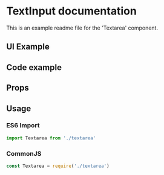 # TextInput documentation

This is an example readme file for the 'Textarea' component.

## UI Example

<!-- STORY -->

## Code example

<!-- SOURCE -->

## Props

<!-- PROPS -->

## Usage

### ES6 Import
```js
import Textarea from './textarea'
```

### CommonJS

```js
const Textarea = require('./textarea')
```
